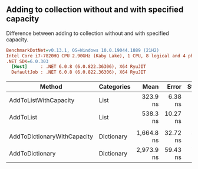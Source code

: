 ﻿## Adding to collection without and with specified capacity

Difference between adding to collection without and with specified capacity.

``` ini
BenchmarkDotNet=v0.13.1, OS=Windows 10.0.19044.1889 (21H2)
Intel Core i7-7820HQ CPU 2.90GHz (Kaby Lake), 1 CPU, 8 logical and 4 physical cores
.NET SDK=6.0.303
  [Host]     : .NET 6.0.8 (6.0.822.36306), X64 RyuJIT
  DefaultJob : .NET 6.0.8 (6.0.822.36306), X64 RyuJIT
```
|                      Method | Categories |       Mean |    Error |   StdDev | Ratio | RatioSD |  Gen 0 | Allocated |
|---------------------------- |----------- |-----------:|---------:|---------:|------:|--------:|-------:|----------:|
|       AddToListWithCapacity |       List |   323.9 ns |  6.38 ns |  6.26 ns |  0.60 |    0.03 | 0.1354 |     568 B |
|                   AddToList |       List |   538.3 ns | 10.27 ns | 17.15 ns |  1.00 |    0.00 | 0.2823 |   1,184 B |
|                             |            |            |          |          |       |         |        |           |
| AddToDictionaryWithCapacity | Dictionary | 1,664.8 ns | 32.72 ns | 33.60 ns |  0.56 |    0.02 | 0.6561 |   2,752 B |
|             AddToDictionary | Dictionary | 2,973.9 ns | 59.43 ns | 70.74 ns |  1.00 |    0.00 | 1.7662 |   7,392 B |
